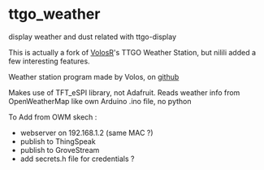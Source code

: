 # ttgo_weather
display weather and dust related with ttgo-display

This is actually a fork of [VolosR](https://github.com/VolosR/)'s TTGO Weather Station, but nilili added a few interesting features.

Weather station program made by Volos, on [github](https://github.com/VolosR/TTGOWeatherStation)

Makes use of TFT_eSPI library, not Adafruit.
Reads weather info from OpenWeatherMap like own 
Arduino .ino file, no python

To Add from OWM skech :
- webserver on 192.168.1.2 (same MAC ?)
- publish to ThingSpeak
- publish to GroveStream
- add secrets.h file for credentials ?
